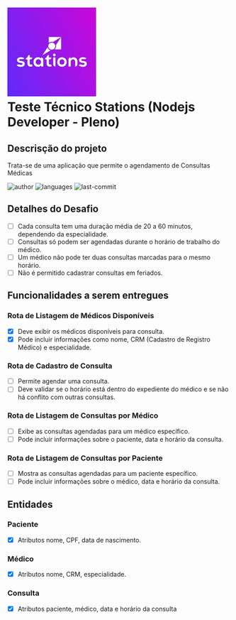 # ![logo](.github/logo.jpg) <br/> Teste Técnico Stations (Nodejs Developer - Pleno)

## Descrisção do projeto

Trata-se de uma aplicação que permite o agendamento de Consultas Médicas

![author](https://img.shields.io/badge/autor-Alex%20Junior-brightgreen)
![languages](https://img.shields.io/github/languages/count/silvaAlex/stations-doctor)
![last-commit](https://img.shields.io/github/last-commit/silvaAlex/stations-doctor)

## Detalhes do Desafio

- [ ] Cada consulta tem uma duração média de 20 a 60 minutos, dependendo da especialidade.
- [ ] Consultas só podem ser agendadas durante o horário de trabalho do médico.
- [ ] Um médico não pode ter duas consultas marcadas para o mesmo horário.
- [ ] Não é permitido cadastrar consultas em feriados.

## Funcionalidades a serem entregues

### Rota de Listagem de Médicos Disponíveis

- [x] Deve exibir os médicos disponíveis para consulta.
- [x] Pode incluir informações como nome, CRM (Cadastro de Registro Médico) e especialidade.
 
### Rota de Cadastro de Consulta

- [ ] Permite agendar uma consulta.
- [ ] Deve validar se o horário está dentro do expediente do médico e se não há conflito com outras consultas.

### Rota de Listagem de Consultas por Médico

- [ ] Exibe as consultas agendadas para um médico específico.
- [ ] Pode incluir informações sobre o paciente, data e horário da consulta.

### Rota de Listagem de Consultas por Paciente

- [ ] Mostra as consultas agendadas para um paciente específico.
- [ ] Pode incluir informações sobre o médico, data e horário da consulta.

## Entidades

### Paciente

- [x] Atributos nome, CPF, data de nascimento.

### Médico

- [x] Atributos nome, CRM, especialidade.

### Consulta

- [x] Atributos paciente, médico, data e horário da consulta
